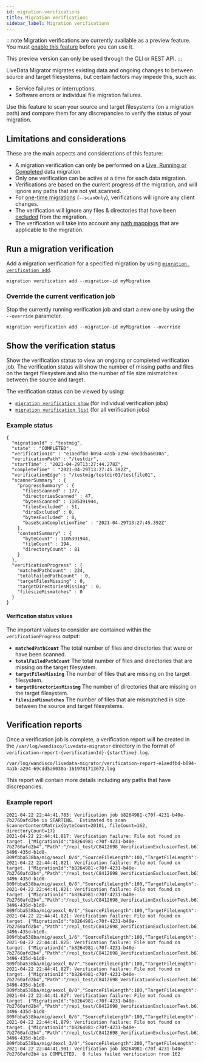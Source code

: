 ```yaml
---
id: migration-verifications
title: Migration Verifications
sidebar_label: Migration verifications
---
```


:::note
Migration verifications are currently available as a preview feature. You must [enable this feature](./preview-features) before you can use it.

This preview version can only be used through the CLI or REST API.
:::

LiveData Migrator migrates existing data and ongoing changes to between source and target filesystems, but certain factors may impede this, such as:

* Service failures or interruptions.
* Software errors or individual file migration failures.

Use this feature to scan your source and target filesystems (on a migration path) and compare them for any discrepancies to verify the status of your migration.

## Limitations and considerations

These are the main aspects and considerations of this feature:

* A migration verification can only be performed on a [Live, Running or Completed](./manage-migrations.md#data-migration-states) data migration.
* Only one verification can be active at a time for each data migration.
* Verifications are based on the current progress of the migration, and will ignore any paths that are not yet scanned.
* For [one-time migrations](./one-time-migration.md) (`--scanOnly`), verifications will ignore any client changes.
* The verification will ignore any files & directories that have been [excluded](./configure-exclusions.md) from the migration.
* The verification will take into account any [path mappings](./create-path-mappings.md) that are applicable to the migration.

## Run a migration verification

Add a migration verification for a specified migration by using [`migration verification add`](./command-reference.md#migration-verification-add).

```text title="Example"
migration verification add --migration-id myMigration
```

### Override the current verification job

Stop the currently running verification job and start a new one by using the `--override` parameter.

```text title="Example with override"
migration verification add --migration-id myMigration --override
```

## Show the verification status

Show the verification status to view an ongoing or completed verification job. The verification status will show the number of missing paths and files on the target filesystem and also the number of file size mismatches between the source and target.

The verification status can be viewed by using:

* [`migration verification show`](#migration-verification-show) (for individual verification jobs)
* [`migration verification list`](#migration-verification-list) (for all verification jobs)

### Example status

```text title="Example status of a completed verification"
{
  "migrationId" : "testmig",
  "state" : "COMPLETED",
  "verificationId" : "e1aedfbd-b094-4a1b-a294-69cdd5a6030a",
  "verificationPath" : "/testdir",
  "startTime" : "2021-04-29T13:27:44.278Z",
  "completeTime" : "2021-04-29T13:27:45.392Z",
  "verificationEdge" : "/testmig/testdir01/testfile01",
  "scannerSummary" : {
    "progressSummary" : {
      "filesScanned" : 177,
      "directoriesScanned" : 47,
      "bytesScanned" : 1105391944,
      "filesExcluded" : 51,
      "dirsExcluded" : 0,
      "bytesExcluded" : 0,
      "baseScanCompletionTime" : "2021-04-29T13:27:45.392Z"
    },
    "contentSummary" : {
      "byteCount" : 1105391944,
      "fileCount" : 194,
      "directoryCount" : 81
    }
  },
  "verificationProgress" : {
    "matchedPathCount" : 224,
    "totalFailedPathCount" : 0,
    "targetFilesMissing" : 0,
    "targetDirectoriesMissing" : 0,
    "filesizeMismatches" : 0
  }
}
```

#### Verification status values

The important values to consider are contained within the `verificationProgress` output:

* **`matchedPathCount`** The total number of files and directories that were or have been scanned.
* **`totalFailedPathCount`** The total number of files and directories that are missing on the target filesystem.
* **`targetFilesMissing`** The number of files that are missing on the target filesystem.
* **`targetDirectoriesMissing`** The number of directories that are missing on the target filesystem.
* **`filesizeMismatches`** The number of files that are mismatched in size between the source and target filesystems.

## Verification reports

Once a verification job is complete, a verification report will be created in the `/var/log/wandisco/livedata-migrator` directory in the format of `verification-report-{verificationId}-{startTime}.log`.

```text "Example verification report file"
/var/log/wandisco/livedata-migrator/verification-report-e1aedfbd-b094-4a1b-a294-69cdd5a6030a-1619781713672.log
```

This report will contain more details including any paths that have discrepancies.

### Example report

```text title="Example report with errors"
2021-04-22 22:44:41.783: Verification job b8264981-c70f-4231-b40e-7b2760afd2b4 is STARTING.  Estimated to scan ScannerContentMatrix{byteCount=20101, fileCount=162, directoryCount=17}
2021-04-22 22:44:41.817: Verification failure: File not found on target. {"MigrationId":"b8264981-c70f-4231-b40e-7b2760afd2b4","Path":"/repl_test/C8412698_VerificationExclusionTest.b610650c-3496-435d-b1d0-809fbba538ba/mig/aexcl_0/4","SourceFileLength":100,"TargetFileLength":-1,"VerifyResult":"MISSING_ON_TARGET","VerifyTime":1619131481817}
2021-04-22 22:44:41.821: Verification failure: File not found on target. {"MigrationId":"b8264981-c70f-4231-b40e-7b2760afd2b4","Path":"/repl_test/C8412698_VerificationExclusionTest.b610650c-3496-435d-b1d0-809fbba538ba/mig/aexcl_0/8","SourceFileLength":100,"TargetFileLength":-1,"VerifyResult":"MISSING_ON_TARGET","VerifyTime":1619131481821}
2021-04-22 22:44:41.821: Verification failure: File not found on target. {"MigrationId":"b8264981-c70f-4231-b40e-7b2760afd2b4","Path":"/repl_test/C8412698_VerificationExclusionTest.b610650c-3496-435d-b1d0-809fbba538ba/mig/aexcl_0/1","SourceFileLength":100,"TargetFileLength":-1,"VerifyResult":"MISSING_ON_TARGET","VerifyTime":1619131481821}
2021-04-22 22:44:41.821: Verification failure: File not found on target. {"MigrationId":"b8264981-c70f-4231-b40e-7b2760afd2b4","Path":"/repl_test/C8412698_VerificationExclusionTest.b610650c-3496-435d-b1d0-809fbba538ba/mig/aexcl_1/6","SourceFileLength":100,"TargetFileLength":-1,"VerifyResult":"MISSING_ON_TARGET","VerifyTime":1619131481821}
2021-04-22 22:44:41.825: Verification failure: File not found on target. {"MigrationId":"b8264981-c70f-4231-b40e-7b2760afd2b4","Path":"/repl_test/C8412698_VerificationExclusionTest.b610650c-3496-435d-b1d0-809fbba538ba/mig/aexcl_0/7","SourceFileLength":100,"TargetFileLength":-1,"VerifyResult":"MISSING_ON_TARGET","VerifyTime":1619131481825}
2021-04-22 22:44:41.827: Verification failure: File not found on target. {"MigrationId":"b8264981-c70f-4231-b40e-7b2760afd2b4","Path":"/repl_test/C8412698_VerificationExclusionTest.b610650c-3496-435d-b1d0-809fbba538ba/mig/aexcl_0/0","SourceFileLength":100,"TargetFileLength":-1,"VerifyResult":"MISSING_ON_TARGET","VerifyTime":1619131481826}
2021-04-22 22:44:41.827: Verification failure: File not found on target. {"MigrationId":"b8264981-c70f-4231-b40e-7b2760afd2b4","Path":"/repl_test/C8412698_VerificationExclusionTest.b610650c-3496-435d-b1d0-809fbba538ba/mig/aexcl_0/6","SourceFileLength":100,"TargetFileLength":-1,"VerifyResult":"MISSING_ON_TARGET","VerifyTime":1619131481827}
2021-04-22 22:44:41.879: Verification failure: File not found on target. {"MigrationId":"b8264981-c70f-4231-b40e-7b2760afd2b4","Path":"/repl_test/C8412698_VerificationExclusionTest.b610650c-3496-435d-b1d0-809fbba538ba/mig/dexcl_3/0","SourceFileLength":200,"TargetFileLength":-1,"VerifyResult":"MISSING_ON_TARGET","VerifyTime":1619131481879}
2021-04-22 22:44:41.901: Verification job b8264981-c70f-4231-b40e-7b2760afd2b4 is COMPLETED.  8 files failed verification from 162
```
